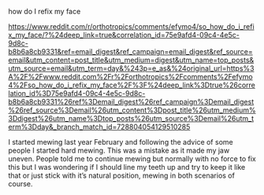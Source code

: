 
how do I refix my face

https://www.reddit.com/r/orthotropics/comments/efymo4/so_how_do_i_refix_my_face/?%24deep_link=true&correlation_id=75e9afd4-09c4-4e5c-9d8c-b8b6a8cb9331&ref=email_digest&ref_campaign=email_digest&ref_source=email&utm_content=post_title&utm_medium=digest&utm_name=top_posts&utm_source=email&utm_term=day&%243p=e_as&%24original_url=https%3A%2F%2Fwww.reddit.com%2Fr%2Forthotropics%2Fcomments%2Fefymo4%2Fso_how_do_i_refix_my_face%2F%3F%24deep_link%3Dtrue%26correlation_id%3D75e9afd4-09c4-4e5c-9d8c-b8b6a8cb9331%26ref%3Demail_digest%26ref_campaign%3Demail_digest%26ref_source%3Demail%26utm_content%3Dpost_title%26utm_medium%3Ddigest%26utm_name%3Dtop_posts%26utm_source%3Demail%26utm_term%3Dday&_branch_match_id=728804054129510285



I started mewing last year February and following the advice of some people I started hard mewing. This was a mistake as it made my jaw uneven. People told me to continue mewing but normally with no force to fix this but I was wondering if I should line my teeth up and try to keep it like that or just stick with it’s natural position, mewing in both scenarios of course.

